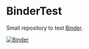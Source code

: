 # BinderTest
Small repository to test [Binder](https://mybinder.org/).

[![Binder](https://mybinder.org/badge.svg)](https://mybinder.org/v2/gh/gjbex/BinderTest/master)
